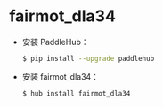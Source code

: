 # fairmot_dla34
* 安装 PaddleHub：

    ```bash
    $ pip install --upgrade paddlehub
    ```

* 安装 fairmot_dla34：

    ```bash
    $ hub install fairmot_dla34
    ```
